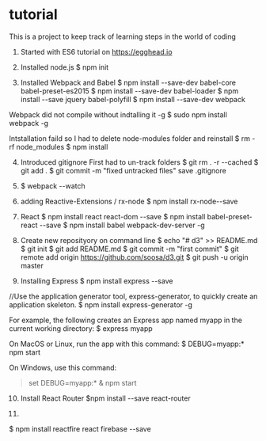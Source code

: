 # tutorial
This is a project to keep track of learning steps in the world of coding

1. Started with ES6 tutorial on https://egghead.io
2. Installed node.js 
$ npm init

3. Installed Webpack and Babel
$ npm install --save-dev babel-core babel-preset-es2015
$ npm install --save-dev babel-loader
$ npm install --save jquery babel-polyfill
$ npm install --save-dev webpack

Webpack did not compile without indtalling it -g
$ sudo npm install webpack -g

Intstallation faild so I had to delete node-modules folder and reinstall
$ rm -rf node_modules
$ npm install

4. Introduced gitignore
First had to un-track folders
$ git rm . -r --cached
$ git add .
$ git commit -m "fixed untracked files"
save .gitignore

5. $ webpack --watch

6. adding Reactive-Extensions / rx-node 
$ npm install rx-node--save

7. React 
$ npm install react react-dom --save
$ npm install babel-preset-react --save
$ npm install babel webpack-dev-server -g

8. Create new reposityory on command line
$ echo "# d3" >> README.md
$ git init
$ git add README.md
$ git commit -m "first commit"
$ git remote add origin https://github.com/soosa/d3.git
$ git push -u origin master

9. Installing Express
$ npm install express --save

//Use the application generator tool, express-generator, to quickly create an application skeleton.
$ npm install express-generator -g

For example, the following creates an Express app named myapp in the current working directory:
$ express myapp

On MacOS or Linux, run the app with this command:
$ DEBUG=myapp:* npm start

On Windows, use this command:
> set DEBUG=myapp:* & npm start

10. Install React Router
$npm install --save react-router

11.
$ npm install reactfire react firebase --save
